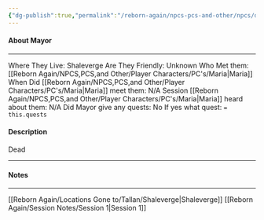 ```yaml
---
{"dg-publish":true,"permalink":"/reborn-again/npcs-pcs-and-other/npcs/dead/mayor/"}
---
```



#### About Mayor
---
Where They Live: Shaleverge
Are They Friendly: Unknown
Who Met them: [[Reborn Again/NPCS,PCS,and Other/Player Characters/PC's/Maria\|Maria]]
When Did [[Reborn Again/NPCS,PCS,and Other/Player Characters/PC's/Maria\|Maria]] meet them: N/A
Session [[Reborn Again/NPCS,PCS,and Other/Player Characters/PC's/Maria\|Maria]] heard about them: N/A
Did Mayor give any quests: No
	If yes what quest: `= this.quests`


#### Description
Dead

---

#### Notes
---
[[Reborn Again/Locations Gone to/Tallan/Shaleverge\|Shaleverge]]
[[Reborn Again/Session Notes/Session 1\|Session 1]]


